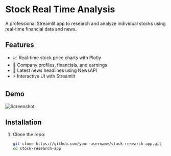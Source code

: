 # Stock Real Time Analysis


A professional Streamlit app to research and analyze individual stocks using real-time financial data and news.


## Features


- 📈 Real-time stock price charts with Plotly
- 🧾 Company profiles, financials, and earnings
- 📰 Latest news headlines using NewsAPI
- ⚡ Interactive UI with Streamlit


## Demo


![Screenshot](https://via.placeholder.com/800x400?text=Stock+Analysis+App+Demo)


## Installation


1. Clone the repo:
   ```bash
   git clone https://github.com/your-username/stock-research-app.git
   cd stock-research-app
